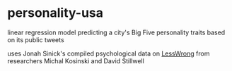 # personality-usa
linear regression model predicting a city's Big Five personality traits based on its public tweets

uses Jonah Sinick's compiled psychological data on [LessWrong](https://www.lesswrong.com/posts/peNWNSGhuQNvFPBev/how-does-personality-vary-across-us-cities) from researchers Michal Kosinski and David Stillwell
